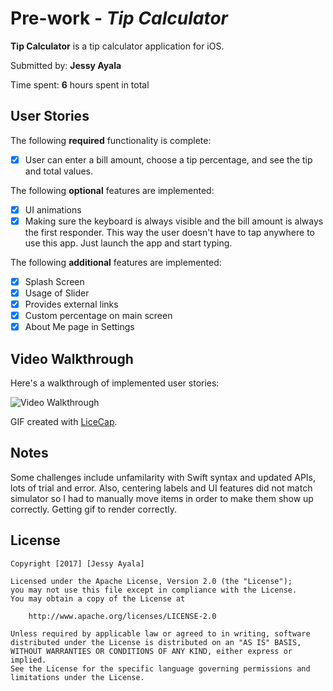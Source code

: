 # Pre-work - *Tip Calculator*

**Tip Calculator** is a tip calculator application for iOS.

Submitted by: **Jessy Ayala**

Time spent: **6** hours spent in total

## User Stories

The following **required** functionality is complete:

* [x] User can enter a bill amount, choose a tip percentage, and see the tip and total values.

The following **optional** features are implemented:
* [x] UI animations
* [x] Making sure the keyboard is always visible and the bill amount is always the first responder. This way the user doesn't have to tap anywhere to use this app. Just launch the app and start typing.

The following **additional** features are implemented:

* [x] Splash Screen
* [x] Usage of Slider
* [x] Provides external links
* [x] Custom percentage on main screen
* [x] About Me page in Settings

## Video Walkthrough 

Here's a walkthrough of implemented user stories:

<img src='https://i.imgur.com/eNnsDPq.gif' title='Video Walkthrough' width='' alt='Video Walkthrough' />

GIF created with [LiceCap](http://www.cockos.com/licecap/).

## Notes

Some challenges include unfamilarity with Swift syntax and updated APIs, lots of trial and error. Also, centering labels and UI features did not match simulator so I had to manually move items in order to make them show up correctly. Getting gif to render correctly.

## License

    Copyright [2017] [Jessy Ayala]

    Licensed under the Apache License, Version 2.0 (the "License");
    you may not use this file except in compliance with the License.
    You may obtain a copy of the License at

        http://www.apache.org/licenses/LICENSE-2.0

    Unless required by applicable law or agreed to in writing, software
    distributed under the License is distributed on an "AS IS" BASIS,
    WITHOUT WARRANTIES OR CONDITIONS OF ANY KIND, either express or implied.
    See the License for the specific language governing permissions and
    limitations under the License.
